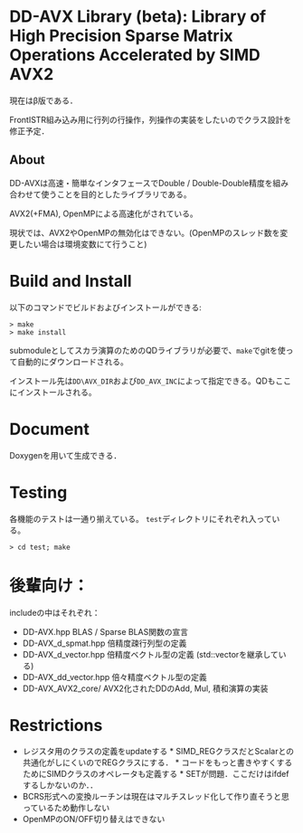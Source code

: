 # DD-AVX Library (beta): Library of High Precision Sparse Matrix Operations Accelerated by SIMD AVX2
現在はβ版である．

FrontISTR組み込み用に行列の行操作，列操作の実装をしたいのでクラス設計を修正予定．

## About
DD-AVXは高速・簡単なインタフェースでDouble / Double-Double精度を組み合わせて使うことを目的としたライブラリである。

AVX2(+FMA), OpenMPによる高速化がされている。

現状では、AVX2やOpenMPの無効化はできない。(OpenMPのスレッド数を変更したい場合は環境変数にて行うこと)

# Build and Install

以下のコマンドでビルドおよびインストールができる:

```
> make
> make install
```

submoduleとしてスカラ演算のためのQDライブラリが必要で、`make`でgitを使って自動的にダウンロードされる。

インストール先は`DD\AVX_DIR`および`DD_AVX_INC`によって指定できる。QDもここにインストールされる。

# Document

Doxygenを用いて生成できる．

# Testing
各機能のテストは一通り揃えている。
`test`ディレクトリにそれぞれ入っている。

```
> cd test; make
```

# 後輩向け：
includeの中はそれぞれ：
* DD-AVX.hpp
BLAS / Sparse BLAS関数の宣言
* DD-AVX\_d\_spmat.hpp
倍精度疎行列型の定義
* DD-AVX\_d\_vector.hpp
倍精度ベクトル型の定義 (std::vector<double>を継承している)
* DD-AVX\_dd\_vector.hpp
倍々精度ベクトル型の定義
* DD-AVX\_AVX2\_core/
AVX2化されたDDのAdd, Mul, 積和演算の実装

# Restrictions
* レジスタ用のクラスの定義をupdateする
		* SIMD_REGクラスだとScalarとの共通化がしにくいのでREGクラスにする．
		* コードをもっと書きやすくするためにSIMDクラスのオペレータも定義する
			* SETが問題．ここだけはifdefするしかないのか．．
* BCRS形式への変換ルーチンは現在はマルチスレッド化して作り直そうと思っているため動作しない
* OpenMPのON/OFF切り替えはできない

